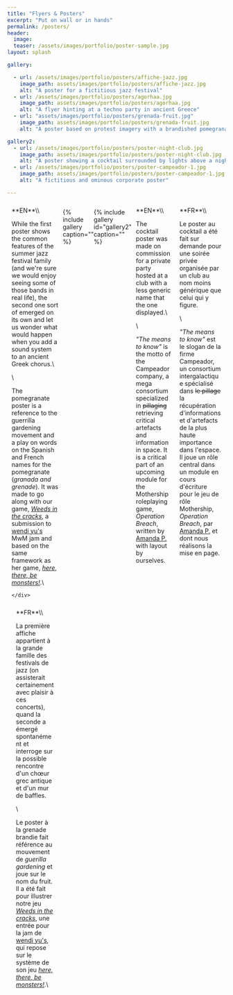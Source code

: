 ```yaml
---
title: "Flyers & Posters"
excerpt: "Put on wall or in hands"
permalink: /posters/
header:
  image:
  teaser: /assets/images/portfolio/poster-sample.jpg
layout: splash

gallery:

  - url: /assets/images/portfolio/posters/affiche-jazz.jpg
    image_path: assets/images/portfolio/posters/affiche-jazz.jpg
    alt: "A poster for a fictitious jazz festival"
  - url: /assets/images/portfolio/posters/agorhaa.jpg
    image_path: assets/images/portfolio/posters/agorhaa.jpg
    alt: "A flyer hinting at a techno party in ancient Greece"
  - url: "assets/images/portfolio/posters/grenada-fruit.jpg"
    image_path: assets/images/portfolio/posters/grenada-fruit.jpg
    alt: "A poster based on protest imagery with a brandished pomegranate"

gallery2:
  - url: /assets/images/portfolio/posters/poster-night-club.jpg
    image_path: assets/images/portfolio/posters/poster-night-club.jpg
    alt: "A poster showing a cocktail surrounded by lights above a night club logo"
  - url: /assets/images/portfolio/posters/poster-campeador-1.jpg
    image_path: assets/images/portfolio/posters/poster-campeador-1.jpg
    alt: "A fictitious and ominous corporate poster"

---
```


<style>
/* Create two equal columns that floats next to each other */
.row {
  display: flex;
}

/* Create two equal columns that sits next to each other */
.column {
  flex: 50%;
  padding: 10px;
}
/* Clear floats after the columns */
.row:after {
  content: "";
  display: table;
  clear: both;
}
</style>

<div class="row">
  <div class="column" markdown="span">
**EN**\\

While the first poster shows the common features of the summer jazz festival family (and we're sure we would enjoy seeing some of those bands in real life), the second one sort of emerged on its own and let us wonder what would happen when you add a sound system to an ancient Greek chorus.\\

\\

The pomegranate poster is a reference to the guerrilla gardening movement and a play on words on the Spanish and French names for the pomegranate (*granada and grenade*). It was made to go along with our game, [*Weeds in the cracks*](https://contrabandrimer.itch.io/weeds-in-the-cracks), a submission to [wendi yu's](https://twitter.com/wen_di_yu) MwM jam and based on the same framework as her game, [*here, there, be monsters!*](https://wendiy.itch.io/here-there-be-monsters).\\

    </div>
  <div class="column" markdown="span">
**FR**\\

La première affiche appartient à la grande famille des festivals de jazz (on assisterait certainement avec plaisir à ces concerts), quand la seconde a émergé spontanément et interroge sur la possible rencontre d'un chœur grec antique et d'un mur de baffles.

\\

Le poster à la grenade brandie fait référence au mouvement de *guerilla gardening* et joue sur le nom du fruit. Il a été fait pour illustrer notre jeu [*Weeds in the cracks*](https://contrabandrimer.itch.io/weeds-in-the-cracks), une entrée pour la jam de [wendi yu's](https://twitter.com/wen_di_yu), qui repose sur le système de son jeu [*here, there, be monsters!*](https://wendiy.itch.io/here-there-be-monsters).\\

  </div>
</div>

{% include gallery caption="" %}

{% include gallery id="gallery2" caption="" %}

</style>

<div class="row">
  <div class="column" markdown="span">
**EN**\\

The cocktail poster was made on commission for a private party hosted at a club with a less generic name that the one displayed.\\

\\

*"The means to know"* is the motto of the Campeador company, a mega consortium specialized in ~~pillaging~~ retrieving critical artefacts and information in space. It is a critical part of an upcoming module for the Mothership roleplaying game, *Operation Breach*, written by [Amanda P.](https://weirdwonder.itch.io/) with layout by ourselves.
    </div>
  <div class="column" markdown="span">
**FR**\\

Le poster au cocktail a été fait sur demande pour une soirée privée organisée par un club au nom moins générique que celui qui y figure.

\\

*"The means to know"* est le slogan de la firme Campeador, un consortium intergalactique spécialisé dans ~~le pillage~~ la récupération d'informations et d'artefacts de la plus haute importance dans l'espace. Il joue un rôle central dans un module en cours d'écriture pour le jeu de rôle Mothership, *Operation Breach*, par [Amanda P.](https://weirdwonder.itch.io/) et dont nous réalisons la mise en page.

  </div>
</div>
